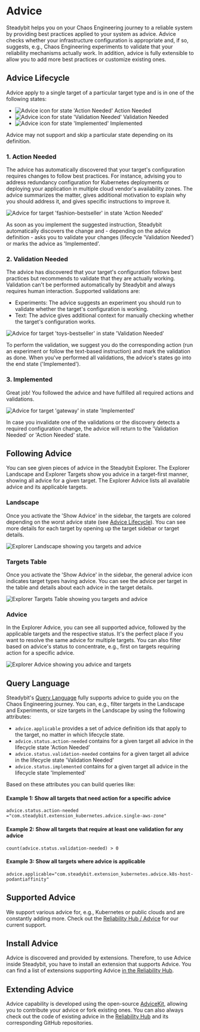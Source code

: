# Advice
Steadybit helps you on your Chaos Engineering journey to a reliable system by providing best practices applied to your system as advice.
Advice checks whether your infrastructure configuration is appropriate and, if so, suggests, e.g., Chaos Engineering experiments to validate that your reliability mechanisms actually work.
In addition, advice is fully extensible to allow you to add more best practices or customize existing ones.

## Advice Lifecycle
Advice apply to a single target of a particular target type and is in one of the following states:

- ![Advice icon for state 'Action Needed'](advice-action-needed.svg) Action Needed
- ![Advice icon for state 'Validation Needed'](active-validation-needed.svg) Validation Needed
- ![Advice icon for state 'Implemented'](advice-implemented.svg) Implemented

Advice may not support and skip a particular state depending on its definition.

### 1. Action Needed
The advice has automatically discovered that your target's configuration requires changes to follow best practices. For instance, advising you to address redundancy configuration for Kubernetes deployments or deploying your application in multiple cloud vendor's availability zones.
The advice summarizes the matter, gives additional motivation to explain why you should address it, and gives specific instructions to improve it.

![Advice for target 'fashion-bestseller' in state 'Action Needed'](advice-action-needed.png)

As soon as you implement the suggested instruction, Steadybit automatically discovers the change and - depending on the advice definition - asks you to validate your changes (lifecycle 'Validation Needed') or marks the advice as 'Implemented'.

### 2. Validation Needed
The advice has discovered that your target's configuration follows best practices but recommends to validate that they are actually working. Validation can't be performed automatically by Steadybit and always requires human interaction.
Supported validations are:

- Experiments: The advice suggests an experiment you should run to validate whether the target's configuration is working.
- Text: The advice gives additional context for manually checking whether the target's configuration works.

![Advice for target 'toys-bestseller' in state 'Validation Needed'](advice-validation-needed.png)

To perform the validation, we suggest you do the corresponding action (run an experiment or follow the text-based instruction) and mark the validation as done.
When you've performed all validations, the advice's states go into the end state ('Implemented').


### 3. Implemented
Great job!
You followed the advice and have fulfilled all required actions and validations.

![Advice for target 'gateway' in state 'Implemented'](advice-implemented.png)

In case you invalidate one of the validations or the discovery detects a required configuration change, the advice will return to the 'Validation Needed' or 'Action Needed' state.

## Following Advice
You can see given pieces of advice in the Steadybit Explorer.
The Explorer Landscape and Explorer Targets show you advice in a target-first manner, showing all advice for a given target.
The Explorer Advice lists all available advice and its applicable targets.

### Landscape
Once you activate the 'Show Advice' in the sidebar, the targets are colored depending on the worst advice state (see [Advice Lifecycle](#advice-lifecycle)). You can see more details for each target by opening up the target sidebar or target details.

![Explorer Landscape showing you targets and advice](advice-explorer-landscape.png)

### Targets Table
Once you activate the 'Show Advice' in the sidebar, the general advice icon indicates target types having advice.
You can see the advice per target in the table and details about each advice in the target details.

![Explorer Targets Table showing you targets and advice](advice-explorer-targets.png)

### Advice
In the Explorer Advice, you can see all supported advice, followed by the applicable targets and the respective status.
It's the perfect place if you want to resolve the same advice for multiple targets.
You can also filter based on advice's status to concentrate, e.g., first on targets requiring action for a specific advice.

![Explorer Advice showing you advice and targets](advice-explorer-advice.png)


## Query Language
Steadybit's [Query Language](/concepts/query-language) fully supports advice to guide you on the Chaos Engineering journey.
You can, e.g., filter targets in the Landscape and Experiments, or size targets in the Landscape by using the following attributes:

- `advice.applicable` provides a set of advice definition ids that apply to the target, no matter in which lifecycle state.
- `advice.status.action-needed` contains for a given target all advice in the lifecycle state 'Action Needed'
- `advice.status.validation-needed` contains for a given target all advice in the lifecycle state 'Validation Needed'
- `advice.status.implemented` contains for a given target all advice in the lifecycle state 'Implemented'

Based on these attributes you can build queries like:

#### Example 1: Show all targets that need action for a specific advice
```
advice.status.action-needed ="com.steadybit.extension_kubernetes.advice.single-aws-zone"
```

#### Example 2: Show all targets that require at least one validation for any advice
```
count(advice.status.validation-needed) > 0
```

#### Example 3: Show all targets where advice is applicable
```
advice.applicable="com.steadybit.extension_kubernetes.advice.k8s-host-podantiaffinity"
```

## Supported Advice
We support various advice for, e.g., Kubernetes or public clouds and are constantly adding more.
Check out the [Reliability Hub / Advice](https://hub.steadybit.com/advice) for our current support.

## Install Advice
Advice is discovered and provided by extensions.
Therefore, to use Advice inside Steadybit, you have to install an extension that supports Advice.
You can find a list of extensions supporting Advice [in the Reliability Hub](https://hub.steadybit.com/extensions?tags=Advice).

## Extending Advice
Advice capability is developed using the open-source [AdviceKit](https://github.com/steadybit/advice-kit), allowing you to contribute your advice or fork existing ones.
You can also always check out the code of existing advice in the [Reliability Hub](https://hub.steadybit.com/advice) and its corresponding GitHub repositories.
